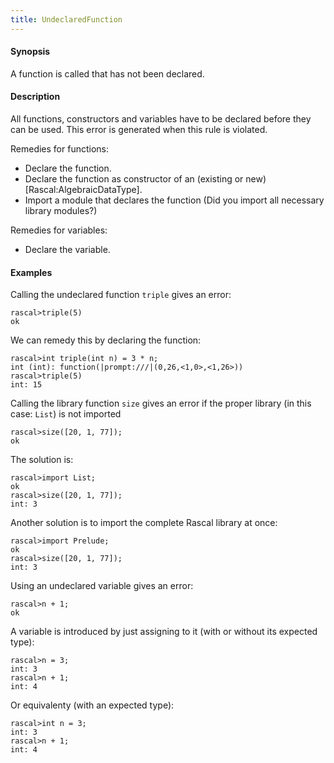 ```yaml
---
title: UndeclaredFunction
---
```


#### Synopsis

A function is called that has not been declared.

#### Description

All functions, constructors and variables have to be declared before they can be used.
This error is generated when this rule is violated.

Remedies for functions:

*  Declare the function.
*  Declare the function as constructor of an (existing or new) [Rascal:AlgebraicDataType].
*  Import a module that declares the function (Did you import all necessary library modules?)

Remedies for variables:

*  Declare the variable.

#### Examples

Calling the undeclared function `triple` gives an error:

```rascal-shell ,error
rascal>triple(5)
ok
```
We can remedy this by declaring the function:

```rascal-shell ,continue,error
rascal>int triple(int n) = 3 * n;
int (int): function(|prompt:///|(0,26,<1,0>,<1,26>))
rascal>triple(5)
int: 15
```

Calling the library function `size` gives an error if the proper library (in this case: `List`) is not imported

```rascal-shell ,error
rascal>size([20, 1, 77]);
ok
```
The solution is:

```rascal-shell 
rascal>import List;
ok
rascal>size([20, 1, 77]);
int: 3
```
Another solution is to import the complete Rascal library at once:

```rascal-shell 
rascal>import Prelude;
ok
rascal>size([20, 1, 77]);
int: 3
```

Using an undeclared variable gives an error:

```rascal-shell ,error
rascal>n + 1;
ok
```
A variable is introduced by just assigning to it (with or without its expected type):

```rascal-shell 
rascal>n = 3;
int: 3
rascal>n + 1;
int: 4
```
Or equivalenty (with an expected type):

```rascal-shell 
rascal>int n = 3;
int: 3
rascal>n + 1;
int: 4
```

